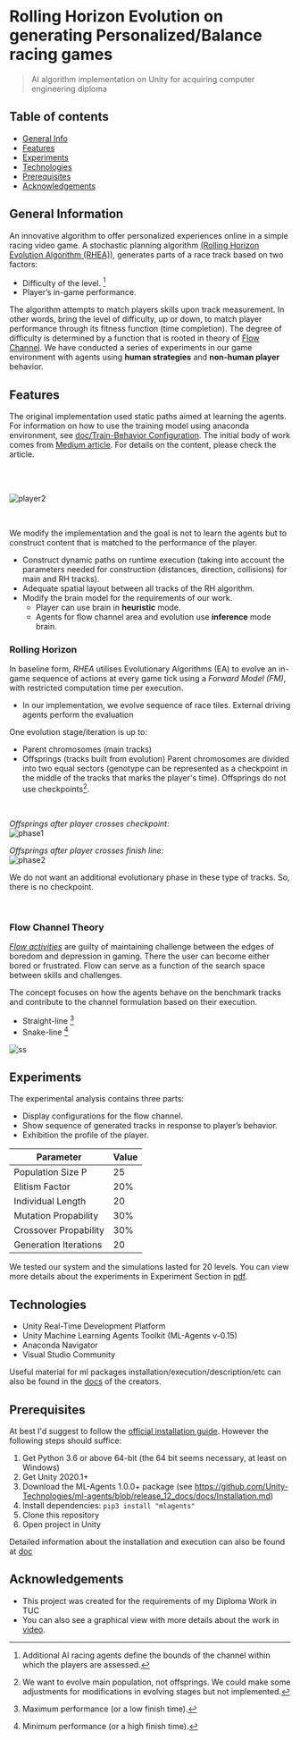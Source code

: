 # Rolling Horizon Evolution on generating Personalized/Balance racing games
> AI algorithm implementation on Unity for acquiring computer engineering diploma 
 
 ## Table of contents
* [General Info](#general-information)
* [Features](#features)
* [Experiments](#experiments)
* [Technologies](#technologies)
* [Prerequisites](#prerequisites)
* [Acknowledgements](#acknowledgements)

## General Information
An innovative algorithm to offer personalized experiences online in a simple racing video game. 
A stochastic planning algorithm [(Rolling Horizon Evolution Algorithm (RHEA))](#rolling-horizon), generates
parts of a race track based on two factors:

* Difficulty of the level. [^1]
* Player’s in-game performance. 

The algorithm attempts to match players skills upon track measurement. In other words, bring the level of difficulty, up or down, to match player performance through its fitness function (time completion). The degree of difficulty is determined by a function that is rooted in theory of [Flow Channel](#flow-channel-theory).
We have conducted a series of experiments in our game environment with agents using __human strategies__ and __non-human player__ behavior.

## Features
The original implementation used static paths aimed at learning the agents. For information on how to use the training model using anaconda environment, see [doc/Train-Behavior Configuration](https://github.com/Unity-Technologies/ml-agents/blob/main/docs/Training-ML-Agents.md#:~:text=Training%20in%20the%20ML-Agents%20Toolkit%20is%20powered%20by,learning%29.%20Its%20implementation%20can%20be%20found%20at%20ml-agents%2Fmlagents%2Ftrainers%2Flearn.py.).
The initial body of work comes from [Medium article](http://medium.com/p/60b0e7a10d9e). For details on the content, please check the article.

<br><br>

![player2](https://user-images.githubusercontent.com/22920222/159187776-2b59c258-6a42-499d-90af-04ace17e0f9f.PNG)

<br>

We modify the implementation and the goal is not to learn the agents but to construct content that is matched to the performance of the player. 
* Construct dynamic paths on runtime execution (taking into account the parameters needed for construction (distances, direction, collisions) for main and RH tracks).
* Adequate spatial layout between all tracks of the RH algorithm.
* Modify the brain model for the requirements of our work. 
    * Player can use brain in __heuristic__ mode. 
    * Agents for flow channel area and evolution  use __inference__ mode brain.

### Rolling Horizon
In baseline form, *RHEA* utilises Evolutionary Algorithms (EA) to evolve an in-game sequence of actions at every game tick using a *Forward Model (FM)*, with restricted computation time per execution. 

* In our implementation, we evolve sequence of race tiles. External driving agents perform the evaluation

One evolution stage/iteration is up to:
* Parent chromosomes (main tracks)
* Offsprings (tracks built from evolution)
Parent chromosomes are divided into two equal sectors (genotype can be represented as a checkpoint in the middle of the tracks that marks the player's time). Offsprings do not use checkpoints[^2].

<br>

*Offsprings after player crosses checkpoint:*
<br>
![phase1](https://user-images.githubusercontent.com/22920222/160229906-66f0bd81-a156-49cf-b540-e6328f500502.png)

*Offsprings after player crosses finish line:*
<br>
![phase2](https://user-images.githubusercontent.com/22920222/160229911-b29754d2-96aa-4871-a46f-ce90baba040d.png)

We do not want an additional evolutionary phase in these type of tracks. So, there is no checkpoint.

<br>

### Flow Channel Theory
[*Flow activities*](https://dansilvestre.com/flow-channel/)  are guilty of maintaining challenge between the edges
of boredom and depression in gaming. There the user can become either bored or frustrated. Flow
can serve as a function of the search space between skills and challenges.

The concept focuses on how the agents behave on the benchmark tracks and contribute to the channel formulation based on their execution.
* Straight-line [^3]
* Snake-line [^4]

![ss](https://user-images.githubusercontent.com/22920222/160231006-1c68f858-93c2-4295-b214-dee7e356ea2f.png)

## Experiments
The experimental analysis contains three parts:
* Display configurations for the flow channel.
* Show sequence of generated tracks in response to player’s behavior.
* Exhibition the profile of the player.

<div align="center">
 
| Parameter  | Value |
| ------------- | ------------- |
| Population Size P  | 25  |
| Elitism Factor | 20%  |
| Individual Length  | 20  |
| Mutation Propability  | 30%  |
| Crossover Propability  | 30%  |
| Generation  Iterations  | 20  |

 </div>
  
We tested our system and the simulations lasted for 20 levels. You can view more details about the experiments in Experiment Section in [pdf](https://github.com/z1skgr/Thesis/issues/4#issue-1181625504).

## Technologies
* Unity Real-Time Development Platform
* Unity Machine Learning Agents Toolkit (ML-Agents v-0.15) 
* Anaconda Navigator
* Visual Studio Community

Useful material for ml packages installation/execution/description/etc can also be found in the [docs](https://github.com/miyamotok0105/unity-ml-agents/tree/master/docs) of the creators.


## Prerequisites 
At best I'd suggest to follow the [official installation guide](https://github.com/Unity-Technologies/ml-agents/blob/master/docs/Installation.md). However the following steps should suffice:

1. Get Python 3.6 or above 64-bit (the 64 bit seems necessary, at least on Windows)
2. Get Unity 2020.1+
3. Download the ML-Agents 1.0.0+ package (see https://github.com/Unity-Technologies/ml-agents/blob/release_12_docs/docs/Installation.md)
4. Install dependencies: `pip3 install "mlagents"`
5. Clone this repository
6. Open project in Unity

Detailed information about the installation and execution can also be found at [doc](
https://github.com/miyamotok0105/unity-ml-agents/blob/master/docs/Installation-Windows.md)

## Acknowledgements
* This project was created for the requirements of my Diploma Work in TUC
* You can also see a graphical view with more details about the work in [video](https://drive.google.com/file/d/1uL9BW7yPc2OaRKHYjAQV0_Kmkh-5ti09/view?usp=sharing).

[^1]: Additional AI racing agents define the bounds of the channel within which the players are assessed.
[^2]: We want to evolve main population, not offsprings. We could make some adjustments for modifications in evolving stages but not implemented.
[^3]: Maximum performance (or a low finish time).
[^4]: Minimum performance (or a high finish time).
